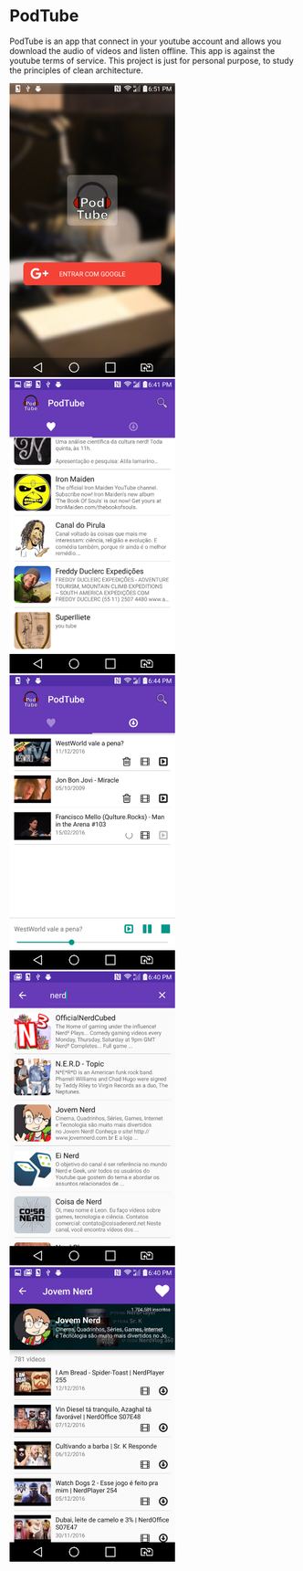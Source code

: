 # PodTube

PodTube is an app that connect in your youtube account and allows you download the audio of videos and listen offline.
This app is against the youtube terms of service.
This project is just for personal purpose, to study the principles of clean architecture.

<img src="https://github.com/marcosharbs/podtube/blob/master/samples/sample_01.png" width="290px">
<img src="https://github.com/marcosharbs/podtube/blob/master/samples/sample_02.png" width="290px">
<img src="https://github.com/marcosharbs/podtube/blob/master/samples/sample_03.png" width="290px">
<img src="https://github.com/marcosharbs/podtube/blob/master/samples/sample_04.png" width="290px">
<img src="https://github.com/marcosharbs/podtube/blob/master/samples/sample_05.png" width="290px">
